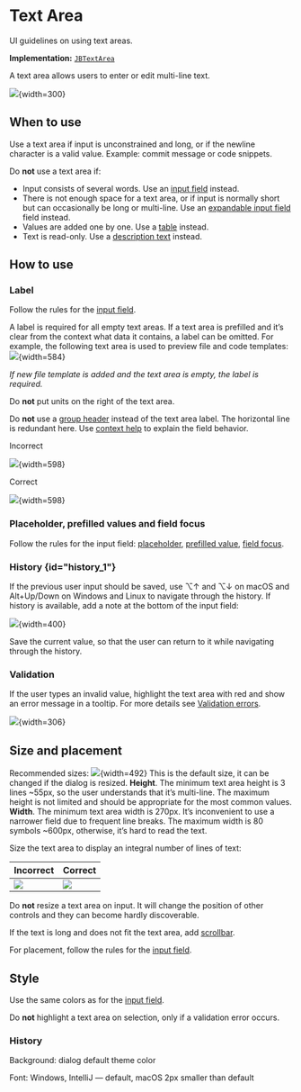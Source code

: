<!-- Copyright 2000-2024 JetBrains s.r.o. and contributors. Use of this source code is governed by the Apache 2.0 license. -->

# Text Area

<link-summary>UI guidelines on using text areas.</link-summary>

<tldr>

**Implementation:** [`JBTextArea`](%gh-ic%/platform/platform-api/src/com/intellij/ui/components/JBTextArea.java)

</tldr>

A text area allows users to enter or edit multi-line text.

![](text_area_example.png){width=300}

## When to use

Use a text area if input is unconstrained and long, or if the newline character is a valid value. Example: commit message or code snippets.

Do **not** use a text area if:

* Input consists of several words. Use an [input field](input_field.md) instead.
* There is not enough space for a text area, or if input is normally short but can occasionally be long or multi-line. Use an [expandable input field](input_field.md#input-field-types) field instead.
* Values are added one by one. Use a [table](table.md) instead.
* Text is read-only. Use a [description text](description_text.md) instead.


## How to use

### Label

Follow the rules for the [input field](input_field.md).

A label is required for all empty text areas.
If a text area is prefilled and it’s clear from the context what data it contains, a label can be omitted.
For example, the following text area is used to preview file and code templates:
![](no_label.png){width=584}

*If new file template is added and the text area is empty, the label is required.*

Do **not** put units on the right of the text area.

Do **not** use a [group header](group_header.md) instead of the text area label. The horizontal
line is redundant here. Use [context help](context_help.md) to explain the field behavior.

<format color="Red" style="bold">Incorrect</format>

![](label_incorrect.png){width=598}

<format color="Green" style="bold">Correct</format>

![](label_correct.png){width=598}


### Placeholder, prefilled values and field focus

Follow the rules for the input field: [placeholder](input_field.md#placeholder), [prefilled value](input_field.md#prefilled-value), [field focus](input_field.md#field-focus).


### History {id="history_1"}

If the previous user input should be saved, use <shortcut>⌥↑</shortcut> and <shortcut>⌥↓</shortcut> on macOS and <shortcut>Alt+Up/Down</shortcut>
on Windows and Linux to navigate through the history.
If history is available, add a note at the bottom of the input field:

![](text_area_history.png){width=400}

Save the current value, so that the user can return to it while navigating through the history.


### Validation

If the user types an invalid value, highlight the text area with red and show an error message in a tooltip. For more details see [Validation errors](validation_errors.md).

![](text_area_error.png){width=306}



## Size and placement

Recommended sizes:
![](text_area_sizes.png){width=492}
This is the default size, it can be changed if the dialog is resized.
**Height**. The minimum text area height is 3 lines ~55px, so the user understands that it’s multi-line. The maximum height is not limited and should be appropriate for the most common values.
**Width**. The minimum text area width is 270px. It’s inconvenient to use a narrower field due to frequent line breaks. The maximum width is 80 symbols ~600px, otherwise, it’s hard to read the text.

Size the text area to display an integral number of lines of text:

| <format color="Red" style="bold">Incorrect</format> | <format color="Green" style="bold">Correct</format> |
|-----------------------------------------------------|-----------------------------------------------------|
| ![](text_area_size_2.png)                           | ![](text_area_size_3.png)                           |

Do **not** resize a text area on input. It will change the position of other controls and they can become hardly discoverable.

If the text is long and does not fit the text area, add [scrollbar](scrollbar.md).

For placement, follow the rules for the [input field](input_field.md).


## Style
Use the same colors as for the [input field](input_field.md).

Do **not** highlight a text area on selection, only if a validation error occurs.


### History
Background: dialog default theme color

Font: Windows, IntelliJ — default, macOS 2px smaller than default
